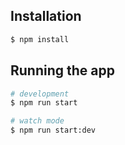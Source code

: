 ## Installation

```bash
$ npm install
```

## Running the app

```bash
# development
$ npm run start

# watch mode
$ npm run start:dev

```
